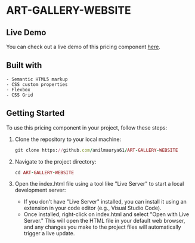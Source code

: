 # ART-GALLERY-WEBSITE


## Live Demo

You can check out a live demo of this pricing component [here](https://art-gallery-website-ruby.vercel.app/).

## Built with

    - Semantic HTML5 markup
    - CSS custom properties
    - Flexbox
    - CSS Grid
  
## Getting Started

To use this pricing component in your project, follow these steps:

1. Clone the repository to your local machine:

   ```ruby
   git clone https://github.com/anilmaurya61/ART-GALLERY-WEBSITE
   ```
2. Navigate to the project directory:
    ```ruby
    cd ART-GALLERY-WEBSITE
    ```
3. Open the index.html file using a tool like "Live Server" to start a local development server:

    - If you don't have "Live Server" installed, you can install it using an extension in your code editor (e.g., Visual Studio Code).
    - Once installed, right-click on index.html and select "Open with Live Server." This will    open the HTML file in your default web browser, and any changes you make to the project files will automatically trigger a live update.
